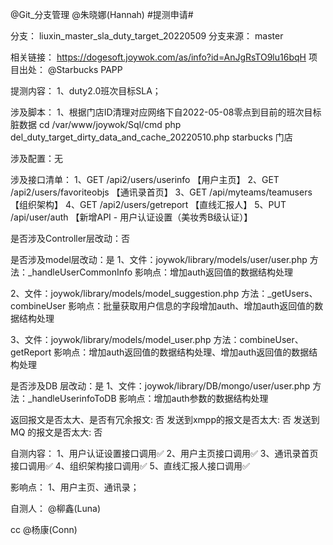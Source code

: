@Git_分支管理  @朱晓娜(Hannah)  #提测申请# 

分支： liuxin_master_sla_duty_target_20220509
分支来源： master

相关链接：
https://dogesoft.joywok.com/as/info?id=AnJgRsTO9lu16bqH
项目出处： @Starbucks PAPP  

提测内容：
1、duty2.0班次目标SLA；

涉及脚本：
1、根据门店ID清理对应网络下自2022-05-08零点到目前的班次目标脏数据
cd /var/www/joywok/Sql/cmd
php del_duty_target_dirty_data_and_cache_20220510.php starbucks 门店

涉及配置：无

涉及接口清单：
1、GET /api2/users/userinfo	【用户主页】
2、GET /api2/users/favoriteobjs	【通讯录首页】
3、GET /api/myteams/teamusers	【组织架构】
4、GET /api2/users/getreport	【直线汇报人】
5、PUT /api/user/auth		【新增API - 用户认证设置（美妆秀B级认证）】

是否涉及Controller层改动：否

是否涉及model层改动：是
1、文件：joywok/library/models/user/user.php
方法：_handleUserCommonInfo
影响点：增加auth返回值的数据结构处理

2、文件：joywok/library/models/model_suggestion.php
方法：_getUsers、combineUser
影响点：批量获取用户信息的字段增加auth、增加auth返回值的数据结构处理

3、文件：joywok/library/models/model_user.php
方法：combineUser、getReport
影响点：增加auth返回值的数据结构处理、增加auth返回值的数据结构处理

是否涉及DB 层改动：是
1、文件：joywok/library/DB/mongo/user/user.php
方法：_handleUserinfoToDB
影响点：增加auth参数的数据结构处理

返回报文是否太大、是否有冗余报文: 否
发送到xmpp的报文是否太大: 否
发送到MQ 的报文是否太大: 否

自测内容：
1、用户认证设置接口调用✅
2、用户主页接口调用✅
3、通讯录首页接口调用✅
4、组织架构接口调用✅
5、直线汇报人接口调用✅

影响点：
1、用户主页、通讯录；

自测人： @柳鑫(Luna) 

cc @杨康(Conn) 